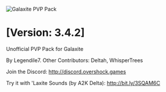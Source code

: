 ![Galaxite PVP Pack](https://i.imgur.com/HmsUo8j.png)
# [Version: 3.4.2]

Unofficial PVP Pack for Galaxite

By Legendile7. Other Contributors: Deltah, WhisperTrees

Join the Discord: http://discord.overshock.games

Try it with 'Laxite Sounds (by A2K Delta): http://bit.ly/3SQAM6C
